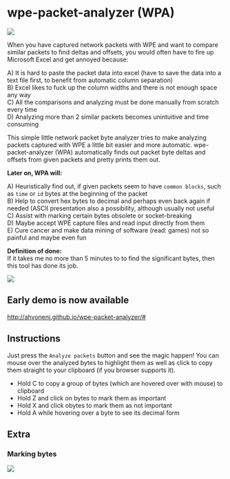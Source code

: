 # wpe-packet-analyzer (WPA)

![](https://raw.githubusercontent.com/ahvonenj/wpe-packet-analyzer/master/gh-res/wpe-bs.png)

When you have captured network packets with WPE and want to compare similar packets to find deltas and offsets, 
you would often have to fire up Microsoft Excel and get annoyed because:

A) It is hard to paste the packet data into excel (have to save the data into a text file first, to benefit from automatic column separation)  
B) Excel likes to fuck up the column widths and there is not enough space any way  
C) All the comparisons and analyzing must be done manually from scratch every time  
D) Analyzing more than 2 similar packets becomes unintuitive and time consuming

This simple little network packet byte analyzer tries to make analyzing packets captured with WPE a little bit easier and more automatic. 
wpe-packet-analyzer (WPA) automatically finds out packet byte deltas and offsets from given packets and pretty prints them out. 

**Later on, WPA will:**

A) Heuristically find out, if given packets seem to have `common blocks`, such as `time` or `id` bytes at the beginning of the packet  
B) Help to convert hex bytes to decimal and perhaps even back again if needed (ASCII presentation also a possibility, although usually not useful  
C) Assist with marking certain bytes obsolete or socket-breaking  
D) Maybe accept WPE capture files and read input directly from them  
E) Cure cancer and make data mining of software (read: games) not so painful and maybe even fun

**Definition of done:**  
If it takes me no more than 5 minutes to to find the significant bytes,  then this tool has done its job.

![](https://raw.githubusercontent.com/ahvonenj/wpe-packet-analyzer/master/gh-res/wpa-awesome.png)

## Early demo is now available 

http://ahvonenj.github.io/wpe-packet-analyzer/#

## Instructions

Just press the `Analyze packets` button and see the magic happen! You can mouse over the analyzed bytes to highlight them as well as click to copy them straight to your clipboard (if you browser supports it).

- Hold C to copy a group of bytes (which are hovered over with mouse) to clipboard
- Hold Z and click on bytes to mark them as important
- Hold X and click obytes to mark them as not important
- Hold A while hovering over a byte to see its decimal form


## Extra

### Marking bytes

![](http://puu.sh/oeqD0/51e8caf024.PNG)
